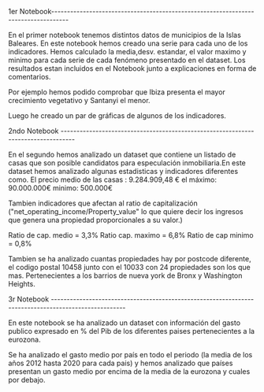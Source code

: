 1er Notebook-----------------------------------------------------------------------------------

En el primer notebook tenemos distintos datos de municipios de la Islas Baleares. En este notebook hemos creado una serie para cada uno de los indicadores.
Hemos calculado la media,desv. estandar, el valor maximo y minimo para cada serie de cada fenómeno presentado en el dataset. Los resultados estan 
incluidos en el Notebook junto a explicaciones en forma de comentarios.

Por ejemplo hemos podido comprobar que Ibiza presenta el mayor crecimiento vegetativo y Santanyi el menor.

Luego he creado un par de gráficas de algunos de los indicadores.



2ndo Notebook ----------------------------------------------------------------------------------

En el segundo hemos analizado un dataset que contiene un listado de casas que son posible candidatos para especulación inmobiliaria.En este dataset 
hemos analizado algunas estadisticas y indicadores diferentes como.
El precio medio de las casas : 9.284.909,48 €
el máximo: 90.000.000€
minimo: 500.000€

Tambien indicadores que afectan al ratio de capitalización ("net_operating_income/Property_value" lo que quiere decir los ingresos que genera una propiedad
proporcionales a su valor.)

Ratio de cap. medio = 3,3%
Ratio cap. maximo = 6,8%
Ratio de cap minimo = 0,8%

Tambien se ha analizado cuantas propiedades hay por postcode diferente, el codigo postal 10458 junto con el 10033 con 24 propiedades son los que mas.
Pertenecientes a los barrios de nueva york de Bronx y Washington Heights.

3r Notebook -----------------------------------------------------------------------------------------------------

En este notebook se ha analizado un dataset con información del gasto publico expresado en % del Pib de los diferentes paises pertenecientes a la eurozona.

Se ha analizado el gasto medio por país en todo el periodo (la media de los años 2012 hasta 2020 para cada pais) y hemos analizado que países presentan un gasto medio
por encima de la media de la eurozona y cuales por debajo.
